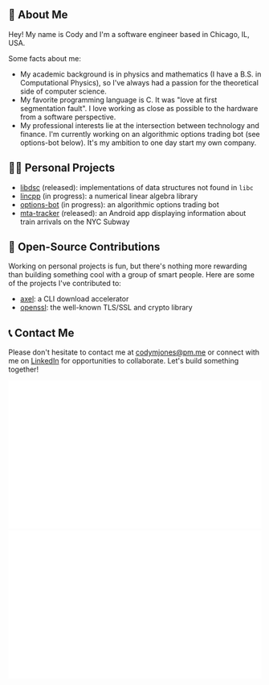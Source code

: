 ## 👋 About Me

Hey! My name is Cody and I'm a software engineer based in Chicago, IL, USA.

Some facts about me:

- My academic background is in physics and mathematics (I have a B.S. in Computational Physics), so I've always had a passion for the theoretical side of computer science.
- My favorite programming language is C. It was "love at first segmentation fault". I love working as close as possible to the hardware from a software perspective.
- My professional interests lie at the intersection between technology and finance. I'm currently working on an algorithmic options trading bot (see options-bot below). It's my ambition to one day start my own company.

## 👨‍💻 Personal Projects

- [libdsc](https://github.com/cm-jones/libdsc) (released): implementations of data structures not found in `libc`
- [lincpp](https://github.com/cm-jones/lincpp) (in progress): a numerical linear algebra library
- [options-bot](https://github.com/cm-jones/options-bot) (in progress): an algorithmic options trading bot
- [mta-tracker](https://github.com/cm-jones/mta-tracker) (released): an Android app displaying information about train arrivals on the NYC Subway

## 🤝 Open-Source Contributions

Working on personal projects is fun, but there's nothing more rewarding than building something cool with a group of smart people. Here are some of the projects I've contributed to:

- [axel](https://github.com/axel-download-accelerator/axel): a CLI download accelerator
- [openssl](https://github.com/openssl/openssl): the well-known TLS/SSL and crypto library

## 📞  Contact Me

Please don't hesitate to contact me at codymjones@pm.me or connect with me on [LinkedIn](https://linkedin.com/in/cm-jones) for opportunities to collaborate. Let's build something together!

![](https://raw.githubusercontent.com/cm-jones/github-stats/master/generated/languages.svg#gh-dark-mode-only)
![](https://raw.githubusercontent.com/cm-jones/github-stats/master/generated/languages.svg#gh-light-mode-only)
